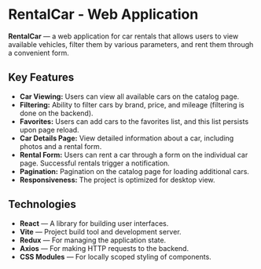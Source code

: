 # RentalCar - Web Application

**RentalCar** — a web application for car rentals that allows users to view available vehicles, filter them by various parameters, and rent them through a convenient form.

## Key Features

- **Car Viewing:** Users can view all available cars on the catalog page.
- **Filtering:** Ability to filter cars by brand, price, and mileage (filtering is done on the backend).
- **Favorites:** Users can add cars to the favorites list, and this list persists upon page reload.
- **Car Details Page:** View detailed information about a car, including photos and a rental form.
- **Rental Form:** Users can rent a car through a form on the individual car page. Successful rentals trigger a notification.
- **Pagination:** Pagination on the catalog page for loading additional cars.
- **Responsiveness:** The project is optimized for desktop view.

## Technologies

- **React** — A library for building user interfaces.
- **Vite** — Project build tool and development server.
- **Redux** — For managing the application state.
- **Axios** — For making HTTP requests to the backend.
- **CSS Modules** — For locally scoped styling of components.
